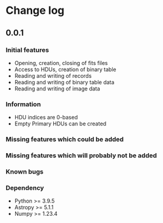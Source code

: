 # Change log

## 0.0.1

### Initial features

* Opening, creation, closing of fits files
* Access to HDUs, creation of binary table
* Reading and writing of records
* Reading and writing of binary table data
* Reading and writing of image data

### Information

* HDU indices are 0-based
* Empty Primary HDUs can be created


### Missing features which could be added



### Missing features which will probably not be added




### Known bugs



### Dependency

* Python >= 3.9.5
* Astropy >= 5.1.1
* Numpy >= 1.23.4

